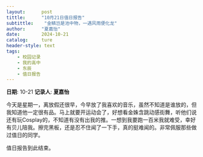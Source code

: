 ```yaml
---
layout:      post
tittle:      "10月21日值日报告"
subtittle:    "金鳞岂是池中物，一遇风雨便化龙"
author:      "夏嘉怡"
date:        2024-10-21
catalog:     ture
header-style: text
tags: 
    - 校园记录
    - 我的高中
    - 东辰
    - 值日报告
---
```


**日期**: 10-21
**记录人**: **夏嘉怡**

今天是星期一，离放假还很早，今早放了我喜欢的音乐，虽然不知道是谁放的，但我知道他一定很有品。马上就要开运动会了，好想看金姝含跳动感街舞，听他们说还有玩Cosplay的，不知道有没有出我的推。一想到我要跑一百米我就难受，幸好有贝儿陪我。擦完黑板，还是忍不住闻了一下手，真的挺难闻的。非常佩服那些做过值日的同学。

值日报告到此结束。

